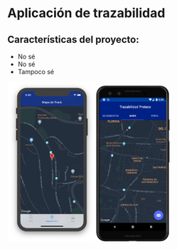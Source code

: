 # Aplicación de trazabilidad

## Características del proyecto: 

-	No sé
- 	No sé
-  Tampoco sé

<img src="Screen1.png" alt="drawing" width="200"/><img src="Screen2.png" alt="drawing" width="165"/>